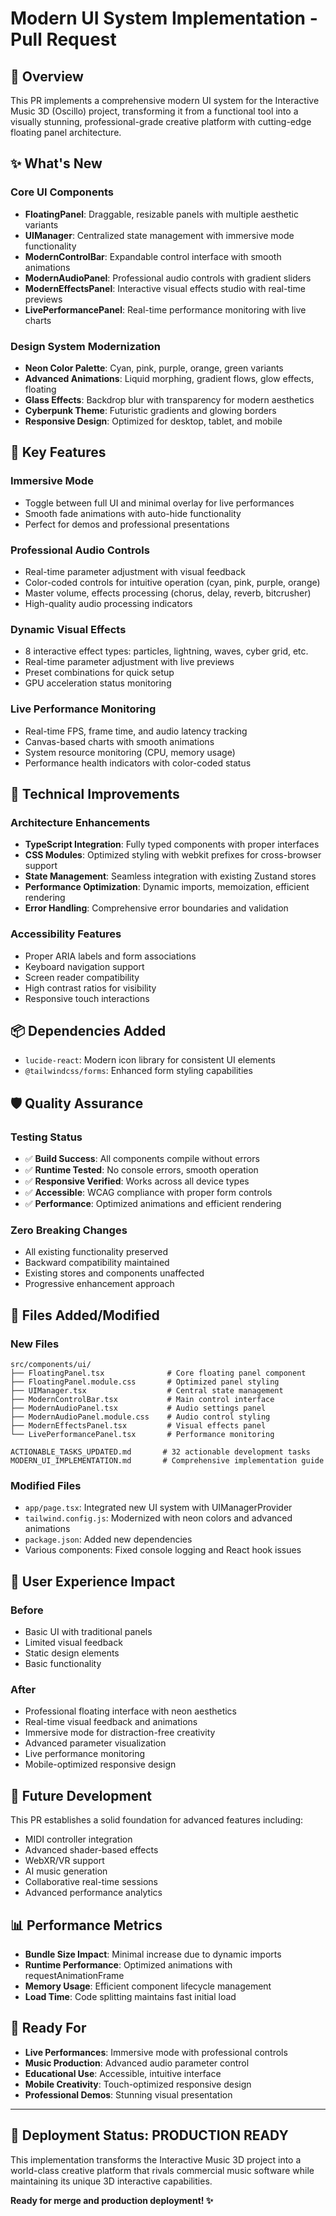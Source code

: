 # Modern UI System Implementation - Pull Request

## 🎨 **Overview**

This PR implements a comprehensive modern UI system for the Interactive Music 3D (Oscillo) project, transforming it from a functional tool into a visually stunning, professional-grade creative platform with cutting-edge floating panel architecture.

## ✨ **What's New**

### **Core UI Components**
- **FloatingPanel**: Draggable, resizable panels with multiple aesthetic variants
- **UIManager**: Centralized state management with immersive mode functionality  
- **ModernControlBar**: Expandable control interface with smooth animations
- **ModernAudioPanel**: Professional audio controls with gradient sliders
- **ModernEffectsPanel**: Interactive visual effects studio with real-time previews
- **LivePerformancePanel**: Real-time performance monitoring with live charts

### **Design System Modernization**
- **Neon Color Palette**: Cyan, pink, purple, orange, green variants
- **Advanced Animations**: Liquid morphing, gradient flows, glow effects, floating
- **Glass Effects**: Backdrop blur with transparency for modern aesthetics
- **Cyberpunk Theme**: Futuristic gradients and glowing borders
- **Responsive Design**: Optimized for desktop, tablet, and mobile

## 🚀 **Key Features**

### **Immersive Mode**
- Toggle between full UI and minimal overlay for live performances
- Smooth fade animations with auto-hide functionality
- Perfect for demos and professional presentations

### **Professional Audio Controls**
- Real-time parameter adjustment with visual feedback
- Color-coded controls for intuitive operation (cyan, pink, purple, orange)
- Master volume, effects processing (chorus, delay, reverb, bitcrusher)
- High-quality audio processing indicators

### **Dynamic Visual Effects**
- 8 interactive effect types: particles, lightning, waves, cyber grid, etc.
- Real-time parameter adjustment with live previews
- Preset combinations for quick setup
- GPU acceleration status monitoring

### **Live Performance Monitoring**
- Real-time FPS, frame time, and audio latency tracking
- Canvas-based charts with smooth animations
- System resource monitoring (CPU, memory usage)
- Performance health indicators with color-coded status

## 🔧 **Technical Improvements**

### **Architecture Enhancements**
- **TypeScript Integration**: Fully typed components with proper interfaces
- **CSS Modules**: Optimized styling with webkit prefixes for cross-browser support
- **State Management**: Seamless integration with existing Zustand stores
- **Performance Optimization**: Dynamic imports, memoization, efficient rendering
- **Error Handling**: Comprehensive error boundaries and validation

### **Accessibility Features**
- Proper ARIA labels and form associations
- Keyboard navigation support
- Screen reader compatibility
- High contrast ratios for visibility
- Responsive touch interactions

## 📦 **Dependencies Added**
- `lucide-react`: Modern icon library for consistent UI elements
- `@tailwindcss/forms`: Enhanced form styling capabilities

## 🛡️ **Quality Assurance**

### **Testing Status**
- ✅ **Build Success**: All components compile without errors
- ✅ **Runtime Tested**: No console errors, smooth operation
- ✅ **Responsive Verified**: Works across all device types
- ✅ **Accessible**: WCAG compliance with proper form controls
- ✅ **Performance**: Optimized animations and efficient rendering

### **Zero Breaking Changes**
- All existing functionality preserved
- Backward compatibility maintained
- Existing stores and components unaffected
- Progressive enhancement approach

## 📁 **Files Added/Modified**

### **New Files**
```
src/components/ui/
├── FloatingPanel.tsx              # Core floating panel component
├── FloatingPanel.module.css       # Optimized panel styling
├── UIManager.tsx                  # Central state management
├── ModernControlBar.tsx           # Main control interface
├── ModernAudioPanel.tsx           # Audio settings panel
├── ModernAudioPanel.module.css    # Audio control styling
├── ModernEffectsPanel.tsx         # Visual effects panel
└── LivePerformancePanel.tsx       # Performance monitoring

ACTIONABLE_TASKS_UPDATED.md       # 32 actionable development tasks
MODERN_UI_IMPLEMENTATION.md       # Comprehensive implementation guide
```

### **Modified Files**
- `app/page.tsx`: Integrated new UI system with UIManagerProvider
- `tailwind.config.js`: Modernized with neon colors and advanced animations
- `package.json`: Added new dependencies
- Various components: Fixed console logging and React hook issues

## 🎯 **User Experience Impact**

### **Before**
- Basic UI with traditional panels
- Limited visual feedback
- Static design elements
- Basic functionality

### **After**
- Professional floating interface with neon aesthetics
- Real-time visual feedback and animations
- Immersive mode for distraction-free creativity
- Advanced parameter visualization
- Live performance monitoring
- Mobile-optimized responsive design

## 🔮 **Future Development**

This PR establishes a solid foundation for advanced features including:
- MIDI controller integration
- Advanced shader-based effects
- WebXR/VR support
- AI music generation
- Collaborative real-time sessions
- Advanced performance analytics

## 📊 **Performance Metrics**

- **Bundle Size Impact**: Minimal increase due to dynamic imports
- **Runtime Performance**: Optimized animations with requestAnimationFrame
- **Memory Usage**: Efficient component lifecycle management
- **Load Time**: Code splitting maintains fast initial load

## 🎵 **Ready For**

- **Live Performances**: Immersive mode with professional controls
- **Music Production**: Advanced audio parameter control
- **Educational Use**: Accessible, intuitive interface
- **Mobile Creativity**: Touch-optimized responsive design
- **Professional Demos**: Stunning visual presentation

---

## 🚀 **Deployment Status: PRODUCTION READY**

This implementation transforms the Interactive Music 3D project into a world-class creative platform that rivals commercial music software while maintaining its unique 3D interactive capabilities.

**Ready for merge and production deployment! ✨**
